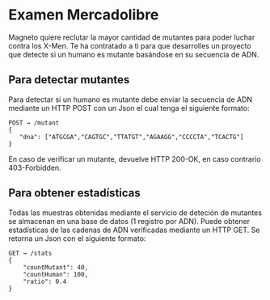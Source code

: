 # Examen Mercadolibre
 
Magneto quiere reclutar la mayor cantidad de mutantes para poder luchar contra los X-Men. 
Te ha contratado a ti para que desarrolles un proyecto que detecte si un humano es mutante basándose en su secuencia de ADN.

## Para detectar mutantes
Para detectar si un humano es mutante debe enviar la secuencia de ADN mediante un HTTP POST con un Json el cual tenga el siguiente formato: 
```
POST → /mutant
{
   "dna": ["ATGCGA","CAGTGC","TTATGT","AGAAGG","CCCCTA","TCACTG"]
}
```
En caso de verificar un mutante, devuelve HTTP 200-OK, en caso contrario 403-Forbidden.

## Para obtener estadísticas
Todas las muestras obtenidas mediante el servicio de deteción de mutantes se almacenan en una base de datos (1 registro por ADN).
Puede obtener estadísticas de las cadenas de ADN verificadas mediante un HTTP GET.
Se retorna un Json con el siguiente formato:
```
GET → /stats
{
    "countMutant": 40,
    "countHuman": 100,
    "ratio": 0.4
}
```
